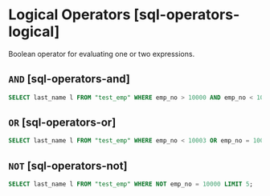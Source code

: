 # Logical Operators [sql-operators-logical]

Boolean operator for evaluating one or two expressions.

## `AND` [sql-operators-and]

```sql
SELECT last_name l FROM "test_emp" WHERE emp_no > 10000 AND emp_no < 10005 ORDER BY emp_no LIMIT 5;
```


## `OR` [sql-operators-or]

```sql
SELECT last_name l FROM "test_emp" WHERE emp_no < 10003 OR emp_no = 10005 ORDER BY emp_no LIMIT 5;
```


## `NOT` [sql-operators-not]

```sql
SELECT last_name l FROM "test_emp" WHERE NOT emp_no = 10000 LIMIT 5;
```


